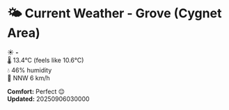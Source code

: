 # 🌤️ Current Weather - Grove (Cygnet Area)

☀️ **-**  
🌡️ 13.4°C (feels like 10.6°C)  
💧 46% humidity  
💨 NNW 6 km/h  

**Comfort:** Perfect 😌  
**Updated:** 20250906030000
